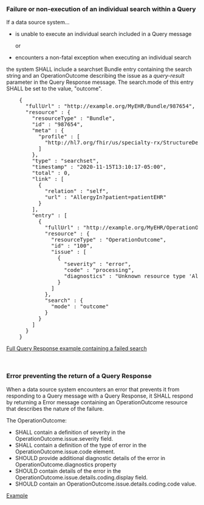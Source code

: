 ### Failure or non-execution of an individual search within a Query

If a data source system...

- is unable to execute an individual search included in a Query message

  or 

- encounters a non-fatal exception when executing an individual search 

the system SHALL include a searchset Bundle entry containing the search string and an OperationOutcome describing the issue as a *query-result* parameter in the Query Response message. The search.mode of this entry SHALL  be set to the value, "outcome".

<pre>
    {
      "fullUrl" : "http://example.org/MyEHR/Bundle/987654",
      "resource" : {
        "resourceType" : "Bundle",
        "id" : "987654",
        "meta" : {
          "profile" : [
            "http://hl7.org/fhir/us/specialty-rx/StructureDefinition/specialty-rx-bundle-search-result"
          ]
        },
        "type" : "searchset",
        "timestamp" : "2020-11-15T13:10:17-05:00",
        "total" : 0,
        "link" : [
          {
            "relation" : "self",
            "url" : "AllergyIn?patient=patientEHR"
          }
        ],
        "entry" : [
          {
            "fullUrl" : "http://example.org/MyEHR/OperationOutcome/100",
            "resource" : {
              "resourceType" : "OperationOutcome",
              "id" : "100",
              "issue" : [
                {
                  "severity" : "error",
                  "code" : "processing",
                  "diagnostics" : "Unknown resource type 'AllergyIn'"
                }
              ]
            },
            "search" : {
              "mode" : "outcome"
            }
          }
        ]
      }
    }
</pre>

[Full Query Response example containing a failed search](Bundle-specialty-rx-query-response-3-w-op-outcome.html)

<br/>

### Error preventing the return of a Query Response

When a data source system encounters an error that prevents it from responding to a Query message with a Query Response, it  SHALL respond by returning a Error message containing an OperationOutcome resource that describes the nature of the failure.

The OperationOutcome:

* SHALL contain a definition of severity in the OperationOutcome.issue.severity field. 
* SHALL contain a definition of the type of error in the OperationOutcome.issue.code element.
* SHOULD provide additional diagnostic details of the error in OperationOutcome.diagnostics property
* SHOULD contain details of the error in the OperationOutcome.issue.details.coding.display field.
* SHOULD contain an OperationOutcome.issue.details.coding.code value.

[Example](Bundle-specialty-rx-error-1.html)

<br>